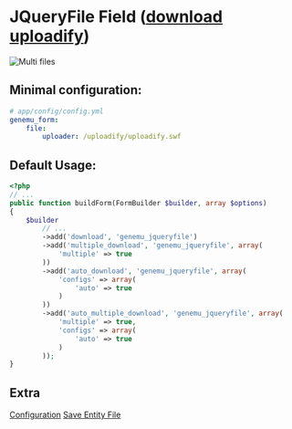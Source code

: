 # JQueryFile Field ([download uploadify](http://www.uploadify.com))

![Multi files](https://github.com/genemu/GenemuFormBundle/raw/2.0/Resources/doc/jquery/file/images/multiple.png)

## Minimal configuration:

``` yml
# app/config/config.yml
genemu_form:
    file:
        uploader: /uploadify/uploadify.swf
```

## Default Usage:

``` php
<?php
// ...
public function buildForm(FormBuilder $builder, array $options)
{
    $builder
        // ...
        ->add('download', 'genemu_jqueryfile')
        ->add('multiple_download', 'genemu_jqueryfile', array(
            'multiple' => true
        ))
        ->add('auto_download', 'genemu_jqueryfile', array(
            'configs' => array(
                'auto' => true
            )
        ))
        ->add('auto_multiple_download', 'genemu_jqueryfile', array(
            'multiple' => true,
            'configs' => array(
                'auto' => true
            )
        ));
}
```

## Extra

[Configuration](https://github.com/genemu/GenemuFormBundle/blob/2.0/Resources/doc/jquery/file/default.md)
[Save Entity File](https://github.com/genemu/GenemuFormBundle/blob/2.0/Resources/doc/jquery/file/entity.md)
